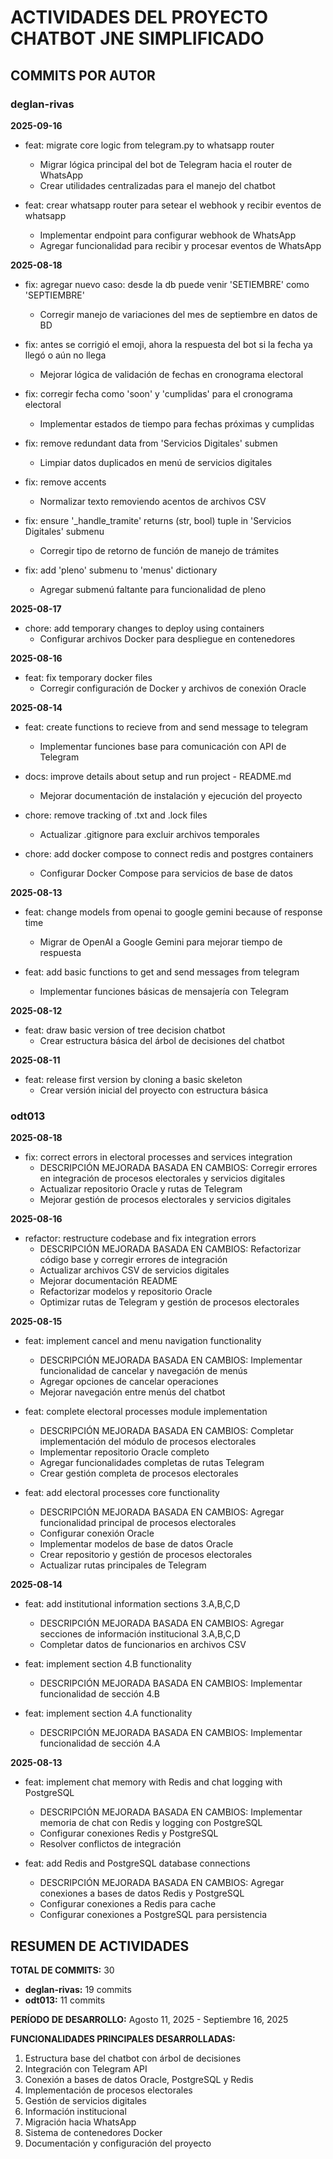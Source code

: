 # ACTIVIDADES DEL PROYECTO CHATBOT JNE SIMPLIFICADO

## COMMITS POR AUTOR

### deglan-rivas

**2025-09-16**
- feat: migrate core logic from telegram.py to whatsapp router
  - Migrar lógica principal del bot de Telegram hacia el router de WhatsApp
  - Crear utilidades centralizadas para el manejo del chatbot

- feat: crear whatsapp router para setear el webhook y recibir eventos de whatsapp
  - Implementar endpoint para configurar webhook de WhatsApp
  - Agregar funcionalidad para recibir y procesar eventos de WhatsApp

**2025-08-18**
- fix: agregar nuevo caso: desde la db puede venir 'SETIEMBRE' como 'SEPTIEMBRE'
  - Corregir manejo de variaciones del mes de septiembre en datos de BD

- fix: antes se corrigió el emoji, ahora la respuesta del bot si la fecha ya llegó o aún no llega
  - Mejorar lógica de validación de fechas en cronograma electoral

- fix: corregir fecha como 'soon' y 'cumplidas' para el cronograma electoral
  - Implementar estados de tiempo para fechas próximas y cumplidas

- fix: remove redundant data from 'Servicios Digitales' submen
  - Limpiar datos duplicados en menú de servicios digitales

- fix: remove accents
  - Normalizar texto removiendo acentos de archivos CSV

- fix: ensure '_handle_tramite' returns (str, bool) tuple in 'Servicios Digitales' submenu
  - Corregir tipo de retorno de función de manejo de trámites

- fix: add 'pleno' submenu to 'menus' dictionary
  - Agregar submenú faltante para funcionalidad de pleno

**2025-08-17**
- chore: add temporary changes to deploy using containers
  - Configurar archivos Docker para despliegue en contenedores

**2025-08-16**
- feat: fix temporary docker files
  - Corregir configuración de Docker y archivos de conexión Oracle

**2025-08-14**
- feat: create functions to recieve from and send message to telegram
  - Implementar funciones base para comunicación con API de Telegram

- docs: improve details about setup and run project - README.md
  - Mejorar documentación de instalación y ejecución del proyecto

- chore: remove tracking of .txt and .lock files
  - Actualizar .gitignore para excluir archivos temporales

- chore: add docker compose to connect redis and postgres containers
  - Configurar Docker Compose para servicios de base de datos

**2025-08-13**
- feat: change models from openai to google gemini because of response time
  - Migrar de OpenAI a Google Gemini para mejorar tiempo de respuesta

- feat: add basic functions to get and send messages from telegram
  - Implementar funciones básicas de mensajería con Telegram

**2025-08-12**
- feat: draw basic version of tree decision chatbot
  - Crear estructura básica del árbol de decisiones del chatbot

**2025-08-11**
- feat: release first version by cloning a basic skeleton
  - Crear versión inicial del proyecto con estructura básica

### odt013

**2025-08-18**
- fix: correct errors in electoral processes and services integration
  - DESCRIPCIÓN MEJORADA BASADA EN CAMBIOS: Corregir errores en integración de procesos electorales y servicios digitales
  - Actualizar repositorio Oracle y rutas de Telegram
  - Mejorar gestión de procesos electorales y servicios digitales

**2025-08-16**
- refactor: restructure codebase and fix integration errors
  - DESCRIPCIÓN MEJORADA BASADA EN CAMBIOS: Refactorizar código base y corregir errores de integración
  - Actualizar archivos CSV de servicios digitales
  - Mejorar documentación README
  - Refactorizar modelos y repositorio Oracle
  - Optimizar rutas de Telegram y gestión de procesos electorales

**2025-08-15**
- feat: implement cancel and menu navigation functionality
  - DESCRIPCIÓN MEJORADA BASADA EN CAMBIOS: Implementar funcionalidad de cancelar y navegación de menús
  - Agregar opciones de cancelar operaciones
  - Mejorar navegación entre menús del chatbot

- feat: complete electoral processes module implementation
  - DESCRIPCIÓN MEJORADA BASADA EN CAMBIOS: Completar implementación del módulo de procesos electorales
  - Implementar repositorio Oracle completo
  - Agregar funcionalidades completas de rutas Telegram
  - Crear gestión completa de procesos electorales

- feat: add electoral processes core functionality
  - DESCRIPCIÓN MEJORADA BASADA EN CAMBIOS: Agregar funcionalidad principal de procesos electorales
  - Configurar conexión Oracle
  - Implementar modelos de base de datos Oracle
  - Crear repositorio y gestión de procesos electorales
  - Actualizar rutas principales de Telegram

**2025-08-14**
- feat: add institutional information sections 3.A,B,C,D
  - DESCRIPCIÓN MEJORADA BASADA EN CAMBIOS: Agregar secciones de información institucional 3.A,B,C,D
  - Completar datos de funcionarios en archivos CSV

- feat: implement section 4.B functionality
  - DESCRIPCIÓN MEJORADA BASADA EN CAMBIOS: Implementar funcionalidad de sección 4.B

- feat: implement section 4.A functionality
  - DESCRIPCIÓN MEJORADA BASADA EN CAMBIOS: Implementar funcionalidad de sección 4.A

**2025-08-13**
- feat: implement chat memory with Redis and chat logging with PostgreSQL
  - DESCRIPCIÓN MEJORADA BASADA EN CAMBIOS: Implementar memoria de chat con Redis y logging con PostgreSQL
  - Configurar conexiones Redis y PostgreSQL
  - Resolver conflictos de integración

- feat: add Redis and PostgreSQL database connections
  - DESCRIPCIÓN MEJORADA BASADA EN CAMBIOS: Agregar conexiones a bases de datos Redis y PostgreSQL
  - Configurar conexiones a Redis para cache
  - Configurar conexiones a PostgreSQL para persistencia

## RESUMEN DE ACTIVIDADES

**TOTAL DE COMMITS:** 30
- **deglan-rivas:** 19 commits
- **odt013:** 11 commits

**PERÍODO DE DESARROLLO:** Agosto 11, 2025 - Septiembre 16, 2025

**FUNCIONALIDADES PRINCIPALES DESARROLLADAS:**
1. Estructura base del chatbot con árbol de decisiones
2. Integración con Telegram API
3. Conexión a bases de datos Oracle, PostgreSQL y Redis
4. Implementación de procesos electorales
5. Gestión de servicios digitales
6. Información institucional
7. Migración hacia WhatsApp
8. Sistema de contenedores Docker
9. Documentación y configuración del proyecto